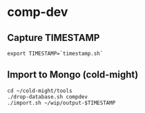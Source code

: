 # comp-dev

## Capture TIMESTAMP
```
export TIMESTAMP=`timestamp.sh`
```

## Import to Mongo (cold-might)
```
cd ~/cold-might/tools
./drop-database.sh compdev
./import.sh ~/wip/output-$TIMESTAMP
```
